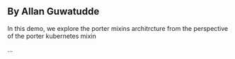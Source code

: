 ## By Allan Guwatudde

In this demo, we explore the porter mixins architrcture from the perspective of the porter kubernetes mixin

...


